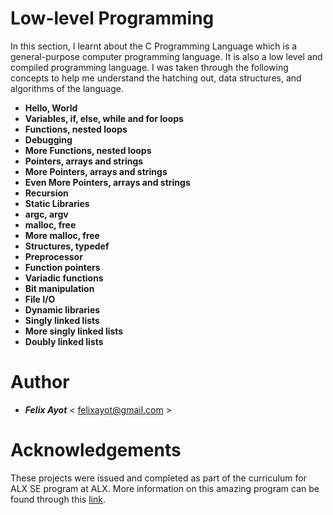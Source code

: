 # Low-level Programming

In this section, I learnt about the C Programming Language which is a general-purpose computer programming language. It is also a low level and compiled
programming language. I was taken through the following concepts to help me understand the hatching out, data structures, and algorithms of the language.

- **Hello, World**
- **Variables, if, else, while and for loops**
- **Functions, nested loops**
- **Debugging**
- **More Functions, nested loops**
- **Pointers, arrays and strings**
- **More Pointers, arrays and strings**
- **Even More Pointers, arrays and strings**
- **Recursion**
- **Static Libraries**
- **argc, argv**
- **malloc, free**
- **More malloc, free**
- **Structures, typedef**
- **Preprocessor**
- **Function pointers**
- **Variadic functions**
- **Bit manipulation**
- **File I/O**
- **Dynamic libraries**
- **Singly linked lists**
- **More singly linked lists**
- **Doubly linked lists**

# Author

- ***Felix Ayot*** < felixayot@gmail.com >

# Acknowledgements

These projects were issued and completed as part of the curriculum for ALX SE program at ALX. More information on this amazing program can be found through this [link](https://www.alxafrica.com/).
